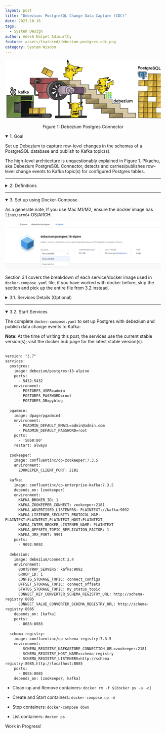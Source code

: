 ```yaml
---
layout: post
title: "Debezium: PostgreSQL Change Data Capture (CDC)"
date: 2023-10-16
tags:
  - System Design
author: Adesh Nalpet Adimurthy
feature: assets/featured/debezium-postgres-cdc.png
category: System Wisdom
---
```


<img class="center-image" src="./assets/featured/debezium-postgres-cdc.png" /> 
<p style="text-align: center;">Figure 1: Debezium Postgres Connector</p>



<details open><summary class="h3">1. Goal</summary>
<p>Set up Debezium to capture row-level changes in the schemas of a PostgreSQL database and publish to Kafka topic(s).</p>

<p>The high-level architecture is unquestionably explained in Figure 1. Pikachu, aka Debezium PostgreSQL Connector, detects and carries/publishes row-level change events to Kafka topic(s) for configured Postgres tables.</p>
</details>

<hr class="hr">

<details><summary class="h3">2. Definitions</summary>

<h3 id="cdc">2.1. Change Data Capture (CDC)</h3>
<p>In databases, change data capture (CDC) is a set of software design patterns used to determine and track the data that has changed (the "deltas") so that action can be taken using the changed data [1].</p>

<hr class="hr">

<h3 id="debezium">2.2. Debezium</h3>
<p>Debezium is a set of distributed services to capture changes in your databases so that your applications can see those changes and respond to them. Debezium records all row-level changes within each database table in a change event stream, and applications simply read these streams to see the change events in the same order in which they occurred [2].</p>

<hr class="hr">

<h3 id="connectors">2.3. Debezium Connectors</h3>
<p>A library of connectors that capture changes from a variety of database management systems and produce events with very similar structures, making it far easier for your applications to consume and respond to the events regardless of where the changes originated [3].</p>

<hr class="hr">

<h3 id="postgresql-connector">2.4. Debezium connector for PostgreSQL</h3>
<p>The Debezium PostgreSQL connector captures row-level changes in the schemas of a PostgreSQL database [4].</p>

<hr class="hr">

<h3 id="kafka">2.5. Kafka</h3>
<p>Apache Kafka is a distributed data store optimized for ingesting and processing streaming data in real-time. Streaming data is data that is continuously generated by thousands of data sources, which typically send the data records in simultaneously [5].</p>

<hr class="hr">

<h3 id="kafka-connect">2.6. Kafka Connect</h3>
<p>Kafka Connect is a tool for scalably and reliably streaming data between Apache Kafka and other systems. It makes it simple to quickly define connectors that move large collections of data into and out of Kafka [6].</p>

</details>

<hr class="hr">

<details open><summary class="h3">3. Set up using Docker-Compose</summary>
<p>As a generate note, If you use Mac M1/M2, ensure the docker image has <code>linux/arm64</code> OS/ARCH.</p>
<p><img class="center-image" src="./assets/posts/docker-debezium-arch.png" /> </p>

<p>Section 3.1 covers the breakdown of each service/docker image used in <code>docker-compose.yaml</code> file, if you have worked with docker before, skip the section and pick up the entire file from 3.2 instead.</p>

<details><summary class="h3">3.1. Services Details (Optional)</summary>
<p>Break down of services in <code>docker-compose.yaml</code></p>

<ul>
<li><p><b>Postgres</b>: The database containing the table(s) for which CDC is tracked.</p></li>

<li><p><b>Kafka</b> and <b>Zookeeper</b>: The event broker where CDC events are stored.</p></li>

<li><p><b>Schema Registry</b>: To serialize/deserialize CDC message(s) using Avro schema.</p></li>

<li><p><b>Debezium</b>: Responsible for capturing the row-level changes made to Postgres table(s) and streaming them to a Kafka topic.</p></li>
</ul>

<details open><summary class="h3">3.1.1. PostgreSQL</summary>
<p><a href="https://hub.docker.com/r/debezium/postgres">debezium/postgres</a>: PostgreSQL for use with Debezium change data capture. This image is based upon <a href="https://hub.docker.com/_/postgres/">postgres</a> along with <a href="https://www.postgresql.org/docs/11/logicaldecoding-explanation.html">logical decoding</a> plugin from <a href="https://github.com/debezium/">Debezium</a></p>

<p><a href="https://hub.docker.com/r/dpage/pgadmin4/">dpage/pgadmin4</a> (Optional): Web browser version of <a href="https://www.pgadmin.org/download/pgadmin-4-container/">pgAdmin 4</a> for the ease of running DML and DDL operations on PostgreSQL.</p>

<pre><code>
postgres:
  image: debezium/postgres:13-alpine
  ports:
    - 5432:5432
  environment:
    - POSTGRES_USER=admin
    - POSTGRES_PASSWORD=root
    - POSTGRES_DB=pyblog

pgadmin:
  image: dpage/pgadmin4
  environment:
    - PGADMIN_DEFAULT_EMAIL=admin@admin.com
    - PGADMIN_DEFAULT_PASSWORD=root
  ports:
    - '5050:80'
  restart: always
</code></pre>
</details>

<hr class="hr">

<details><summary class="h3">3.1.2. Kafka and Zookeeper</summary>

<p>Confluent Platform Docker images for Kafka: <a href="https://hub.docker.com/r/confluentinc/cp-enterprise-kafka/">confluentinc/cp-enterprise-kafka/postgres</a> and Zookeeper: <a href="https://hub.docker.com/r/confluentinc/cp-zookeeper">confluentinc/cp-zookeeper</a>. The below example is for version <code>7.3</code>, a more recent version, i.e., <code>7.5</code> onwards, Confluent recommends <a href="https://docs.confluent.io/platform/current/kafka-metadata/kraft.html">KRaft</a> mode for new deployments, and Zookeeper is deprecated.</p>

<pre><code>
zookeeper:
  image: confluentinc/cp-zookeeper:7.3.5
  environment:
    ZOOKEEPER_CLIENT_PORT: 2181

kafka:
  image: confluentinc/cp-enterprise-kafka:7.3.5
  depends_on: [zookeeper]
  environment:
    KAFKA_BROKER_ID: 1
    KAFKA_ZOOKEEPER_CONNECT: zookeeper:2181
    KAFKA_ADVERTISED_LISTENERS: PLAINTEXT://kafka:9092
    KAFKA_LISTENER_SECURITY_PROTOCOL_MAP: PLAINTEXT:PLAINTEXT,PLAINTEXT_HOST:PLAINTEXT
    KAFKA_INTER_BROKER_LISTENER_NAME: PLAINTEXT
    KAFKA_OFFSETS_TOPIC_REPLICATION_FACTOR: 1
    KAFKA_JMX_PORT: 9991
  ports:
    - 9092:9092
</code></pre>

</details>

<hr class="hr">

<details><summary class="h3">3.1.3. Debezium and Schema Registry</summary>

<p><a href="https://hub.docker.com/r/debezium/connect">debezium/connect</a> image defines a runnable <a herf="https://kafka.apache.org/documentation.html#connect">Kafka Connect</a> service preconfigured with all Debezium connectors; it monitors database management system(s) for changing data and then forwards those changes directly into Kafka topics organized by server, database, and table.
</p>

<p><a href="https://hub.docker.com/r/confluentinc/cp-schema-registry">confluentinc/cp-schema-registry</a> enables client applications to read and write Avro data, in this case, to serialize and deserialize CDC messages.
</p>

<pre><code>
debezium:
  image: debezium/connect:2.4
  environment:
    BOOTSTRAP_SERVERS: kafka:9092
    GROUP_ID: 1
    CONFIG_STORAGE_TOPIC: connect_configs
    OFFSET_STORAGE_TOPIC: connect_offsets
    STATUS_STORAGE_TOPIC: my_status_topic
    CONNECT_KEY_CONVERTER_SCHEMA_REGISTRY_URL: http://schema-registry:8085
    CONNECT_VALUE_CONVERTER_SCHEMA_REGISTRY_URL: http://schema-registry:8085
  depends_on: [kafka]
  ports:
    - 8083:8083

schema-registry:
  image: confluentinc/cp-schema-registry:7.3.5
  environment:
    - SCHEMA_REGISTRY_KAFKASTORE_CONNECTION_URL=zookeeper:2181
    - SCHEMA_REGISTRY_HOST_NAME=schema-registry
    - SCHEMA_REGISTRY_LISTENERS=http://schema-registry:8085,http://localhost:8085
  ports:
    - 8085:8085
  depends_on: [zookeeper, kafka]
</code></pre>

</details>

</details>

<hr class="hr">

<details open><summary class="h3">3.2. Start Services</summary>

<p>The complete <code>docker-compose.yaml</code> to set up Postgres with debezium and publish data change events to Kafka:</p>

<p><b>Note</b>: At the time of writing this post, the services use the current stable version(s); visit the docker hub page for the latest stable version(s).</p>

<pre><code>
version: "3.7"
services:
  postgres:
    image: debezium/postgres:13-alpine
    ports:
      - 5432:5432
    environment:
      - POSTGRES_USER=admin
      - POSTGRES_PASSWORD=root
      - POSTGRES_DB=pyblog

  pgadmin:
    image: dpage/pgadmin4
    environment:
      - PGADMIN_DEFAULT_EMAIL=admin@admin.com
      - PGADMIN_DEFAULT_PASSWORD=root
    ports:
      - '5050:80'
    restart: always

  zookeeper:
    image: confluentinc/cp-zookeeper:7.3.5
    environment:
      ZOOKEEPER_CLIENT_PORT: 2181

  kafka:
    image: confluentinc/cp-enterprise-kafka:7.3.5
    depends_on: [zookeeper]
    environment:
      KAFKA_BROKER_ID: 1
      KAFKA_ZOOKEEPER_CONNECT: zookeeper:2181
      KAFKA_ADVERTISED_LISTENERS: PLAINTEXT://kafka:9092
      KAFKA_LISTENER_SECURITY_PROTOCOL_MAP: PLAINTEXT:PLAINTEXT,PLAINTEXT_HOST:PLAINTEXT
      KAFKA_INTER_BROKER_LISTENER_NAME: PLAINTEXT
      KAFKA_OFFSETS_TOPIC_REPLICATION_FACTOR: 1
      KAFKA_JMX_PORT: 9991
    ports:
      - 9092:9092

  debezium:
    image: debezium/connect:2.4
    environment:
      BOOTSTRAP_SERVERS: kafka:9092
      GROUP_ID: 1
      CONFIG_STORAGE_TOPIC: connect_configs
      OFFSET_STORAGE_TOPIC: connect_offsets
      STATUS_STORAGE_TOPIC: my_status_topic
      CONNECT_KEY_CONVERTER_SCHEMA_REGISTRY_URL: http://schema-registry:8085
      CONNECT_VALUE_CONVERTER_SCHEMA_REGISTRY_URL: http://schema-registry:8085
    depends_on: [kafka]
    ports:
      - 8083:8083

  schema-registry:
    image: confluentinc/cp-schema-registry:7.3.5
    environment:
      - SCHEMA_REGISTRY_KAFKASTORE_CONNECTION_URL=zookeeper:2181
      - SCHEMA_REGISTRY_HOST_NAME=schema-registry
      - SCHEMA_REGISTRY_LISTENERS=http://schema-registry:8085,http://localhost:8085
    ports:
      - 8085:8085
    depends_on: [zookeeper, kafka]
</code></pre>

<ul>
<li><p>Clean-up and Remove containers: <code>docker rm -f $(docker ps -a -q)</code></p></li>
<li><p>Create and Start containers: <code>docker-compose up -d</code></p></li>
<li><p>Stop containers: <code>docker-compose down</code></p></li>
<li><p>List containers: <code>docker ps</code></p></li>
</ul>

</details>

<p>Work in Progress!</p>

</details>